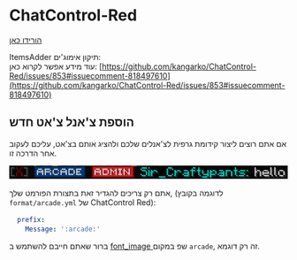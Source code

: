 # ChatControl-Red

[הורידו כאן](https://www.mc-market.org/resources/18217/)

ItemsAdder תיקון אימוג'ים:\
עוד מידע אפשר לקרוא כאן: [https://github.com/kangarko/ChatControl-Red/issues/853#issuecomment-818497610](https://github.com/kangarko/ChatControl-Red/issues/853#issuecomment-818497610)

## הוספת צ'אנל צ'אט חדש

אם אתם רוצים ליצור קידומת גרפית לצ'אנלים שלכם ולהציג אותם בצ'אט, עליכם לעקוב אחר הדרכה זו.

![דוגמה שמראה את הקידומת ARCADE לערוץ Arcade](<../../.gitbook/assets/immagine (94).png>)

אתם רק צריכים להגדיר זאת בתצורת הפורמט שלך, (לדוגמה בקובץ `format/arcade.yml` של ChatControl Red):

```yaml
  prefix:
    Message: ':arcade:'
```

ברור שאתם חייבם להשתמש ב [font\_image ](../../plugin-usage/advanced/font-images/)שפ במקום `arcade`, זה רק דוגמא.

